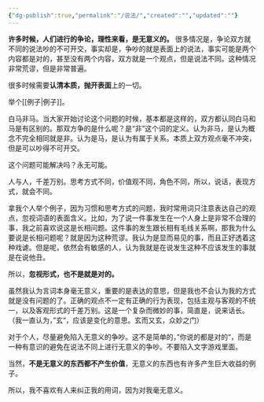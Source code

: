```yaml
---
{"dg-publish":true,"permalink":"/说法/","created":"","updated":""}
---
```



**许多时候，人们进行的争论，理性来看，是无意义的。**
很多情况是，争论双方就不同的说法吵的不可开交，事实却是，争吵的就是表面上的说法，事实可能是两个内容都是对的，甚至没有两个内容，双方就是一个观点，但是说法不同。这种情况非常荒谬，但是非常普遍。

很多时候需要**认清本质，抛开表面**上的一切。

举个[[例子\|例子]]。

白马非马。当大家开始讨论这个问题的时候，基本都是这样的，双方都认同白马和马是有区别的。那双方争的是什么呢？是“非”这个词的定义。认为非马，是认为概念不完全相同就是非。认为是马，是认为有属于关系。本质上双方观点毫不冲突，但是可以吵得不可开交。

这个问题可能解决吗？永无可能。

人与人，千差万别。思考方式不同，价值观不同，角色不同，所以，说话，表现方式，就会不同。

拿我个人举个例子，因为习惯和思考方式的问题，我时常用词只注意表达自己的观点，忽视词语的表面含义。比如，为了说一件事发生在一个人身上是非常不合理的事，我之前喜欢说这是长相问题。这件事的发生跟长相有毛线关系啊，那我为什么要说是长相问题呢？就是因为这种荒谬。我认为是显而易见的事，而且正好透着这种戏谑。但是呢，依然会有敏感的人，认为我就是在说发生这种不应该发生的事就是在说他丑。

所以，**忽视形式，也不是就是对的。**

虽然我认为言词本身毫无意义，重要的是表达的意思，但是我也不会认为我的方式就是没有问题的了。正确的观点不一定有正确的行为表现，包括主观与客观的不统一，以及客观形式的千差万别。这是一个复杂而微妙的事，简直是，说来话长。（我一直认为，”玄“，应该是变化的意思。玄而又玄，众妙之门）

对于个人，尽量避免陷入无意义的争吵。这不是简单的，”你说的都是对的“，而是一种有意识的避免在说法不同上进行无意义的争吵。不要陷入文字游戏里面。

当然，**不是无意义的东西都不产生价值**，无意义的东西也有许多产生巨大收益的例子。

所以，我不喜欢有人来纠正我的用词，因为对我毫无意义。
